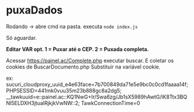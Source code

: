 # puxaDados
Rodando -> abre cmd na pasta. 
executa `node index.js`

Só aguardar.

**Editar VAR opt. 1 = Puxar até o CEP. 2 = Puxada completa.**

Acessar https://painel.ac/Complete.php executar buscar. E coletar os cookies de BuscarDocumento.php
Substituir na variável cookie.

ex:
sucuri_cloudproxy_uuid_e4e63face=7b700849da71e5e9bc0c0cd1faaaa14f; PHPSESSID=441mk0vuu35m23b888gc8a2dg5; __tawkuuid=e::painel.ac::KQ1NwG+Ir/Swa6zg/Jb1sX5989hAwtG/lK8Ttx3BQNI5ELDXH3jtualRjkjkVwNW::2; TawkConnectionTime=0
